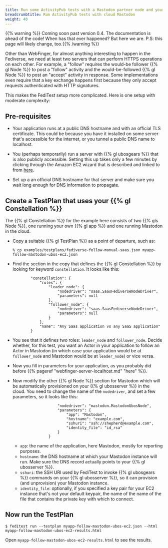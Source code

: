 ```yaml
---
title: Run some ActivityPub tests with a Mastodon partner node and your application in the cloud (future)
breadcrumbtitle: Run ActivityPub tests with cloud Mastodon
weight: 40
---
```


{{% warning %}} Coming soon past version 0.4. The documentation is ahead of the code! When
has that ever happened? But here we are. P.S: this page will likely change, too.{{% /warning %}}

Other than WebFinger, for almost anything interesting to happen in the Fediverse, we need
at least two servers that can perform HTTPS operations on each other. For example, a "follow"
requires the would-be follower {{% gl Node %}} to post a "follow" activity and the
would-be-followed {{% gl Node %}} to post an "accept" activity in response. Some
implementations even require that a key exchange happens first because they only
accept requests authenticated with HTTP signatures.

This makes the FediTest setup more complicated. Here is one setup with moderate complexity:

## Pre-requisites

* Your application runs at a public DNS hostname and with an official TLS certificate.
  This could be because you have it installed on some server that's accessible for the
  internet, or you tunnel a public DNS name to localhost.

* You (perhaps temporarily) run a server with {{% gl ubosgears %}} that is also publicly accessible.
  Setting this up takes only a few minutes by clicking through the Amazon EC2 wizard that is
  described and linked to from [here](https://ubos.net/docs/operation/installation/x86_ec2/).

* Set up a an official DNS hostname for that server and make sure you wait
  long enough for DNS information to propagate.

## Create a TestPlan that uses your {{% gl Constellation %}}

The {{% gl Constellation %}} for the example here consists of two {{% gls Node %}}, one running your
own {{% gl app %}} and one running Mastodon in the cloud.

* Copy a suitable {{% gl TestPlan %}} as a point of departure, such as:

  ```
  % cp examples/testplans/fediverse-follow-manual-saas.json myapp-follow-mastodon-ubos-ec2.json
  ```

* Find the section in the copy that defines the {{% gl Constellation %}} by looking for
  keyword `constellation`. It looks like this:

  ```
          "constellation": {
              "roles": {
                  "leader_node": {
                      "nodedriver": "saas.SaasFediverseNodeDriver",
                      "parameters": null
                  },
                  "follower_node": {
                      "nodedriver": "saas.SaasFediverseNodeDriver",
                      "parameters": null
                  }
              },
              "name": "Any Saas application vs any SaaS application"
          }
  ```

* You see that it defines two roles: `leader_node` and `follower_node`. Decide whether,
  for this test, you want an Actor in your application to follow an Actor in Mastodon
  (in which case your application would be at `follower_node` and Mastodon would be
  at `leader_node`) or vice versa.

* Now you fill in parameters for your application, as you probably did before
  {{% pageref "webfinger-server-localhost.md" "here" %}}.

* Now modify the other {{% gl Node %}} section for Mastodon which will be automatically
  provisioned on your {{% gl ubosserver %}} in the cloud. You need to change the name of
  the `nodedriver`, and set a few parameters, so it looks like this:

  ```             "follower_node": {
                      "nodedriver": "mastodon.MastodonUbosNode",
                      "parameters": {
                          "app": "Mastodon",
                          "hostname": "example.com",
                          "sshuri": "ssh://shepherd@example.com",
                          "identity_file": "id_rsa"
                      }
                  }
  ```

  * `app`: the name of the application, here Mastodon, mostly for reporting purposes.
  * `hostname`: the DNS hostname at which your Mastodon instance will run. Make sure the
    DNS record actually points to your {{% gl ubosserver %}}.
  * `sshuri`: the SSH URI used by FediTest to invoke {{% gl ubosgears %}} commands on
    your {{% gl ubosserver %}}, so it can provision (and unprovision) your Mastodon
    instance.
  * `identity_file`: optionally, if you specified a key pair for your EC2 instance that's
    not your default keypair, the name of the name of the file that contains the
    private key with which to connect.

## Now run the TestPlan

```
$ feditest run --testplan myapp-follow-mastodon-ubos-ec2.json --html myapp-follow-mastodon-ubos-ec2-results.html
```

Open `myapp-follow-mastodon-ubos-ec2-results.html` to see the results.
